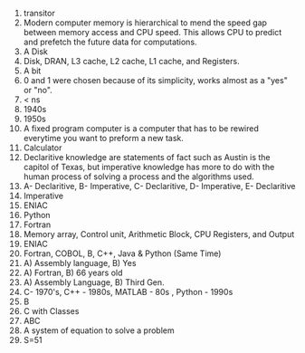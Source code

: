 1. transitor
2. Modern computer memory is hierarchical to mend the speed gap between memory access and CPU speed. This allows CPU to predict and prefetch the future data for computations.
3. A Disk
4. Disk, DRAN, L3 cache, L2 cache, L1 cache, and Registers.
5. A bit
6. 0 and 1 were chosen because of its simplicity, works almost as a "yes" or "no".
7. < ns
8. 1940s
9. 1950s
10. A fixed program computer is a computer that has to be rewired everytime you want to preform a new task.
11. Calculator
12. Declaritive knowledge are statements of fact such as Austin is the capitol of Texas, but imperative knowledge has more to do with the human process of solving a process and the algorithms used.
13. A- Declaritive, B- Imperative, C- Declaritive, D- Imperative, E- Declaritive
14. Imperative
15. ENIAC
16. Python
17. Fortran
18. Memory array, Control unit, Arithmetic Block, CPU Registers, and Output
19. ENIAC
20. Fortran, COBOL, B, C++, Java & Python (Same Time)
21. A) Assembly language, B) Yes
22. A) Fortran, B) 66 years old
23. A) Assembly Language, B) Third Gen.
24. C- 1970's, C++ - 1980s, MATLAB - 80s , Python - 1990s
25. B
26. C with Classes
27. ABC
28. A system of equation to solve a problem
29. S=51
